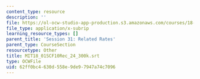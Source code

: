 ```yaml
---
content_type: resource
description: ''
file: https://ol-ocw-studio-app-production.s3.amazonaws.com/courses/18-01sc-single-variable-calculus-fall-2010/62ff0bc4630d558e9de97947a74c7096_MIT18_01SCF10Rec_24_300k.vtt
file_type: application/x-subrip
learning_resource_types: []
parent_title: 'Session 31: Related Rates'
parent_type: CourseSection
resourcetype: Other
title: MIT18_01SCF10Rec_24_300k.srt
type: OCWFile
uid: 62ff0bc4-630d-558e-9de9-7947a74c7096
---
```

